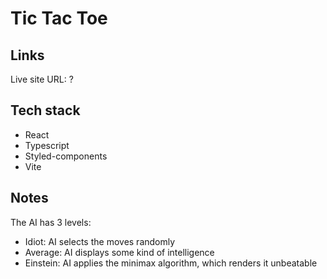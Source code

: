 # Tic Tac Toe

## Links

Live site URL: ?

## Tech stack

- React
- Typescript
- Styled-components
- Vite

## Notes

The AI has 3 levels:

- Idiot: AI selects the moves randomly
- Average: AI displays some kind of intelligence
- Einstein: AI applies the minimax algorithm, which renders it unbeatable

